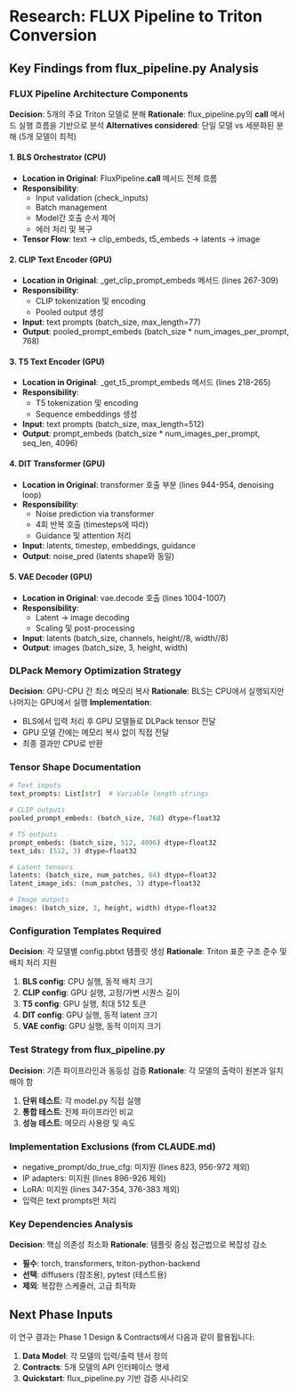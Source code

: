 # Research: FLUX Pipeline to Triton Conversion

## Key Findings from flux_pipeline.py Analysis

### FLUX Pipeline Architecture Components

**Decision**: 5개의 주요 Triton 모델로 분해
**Rationale**: flux_pipeline.py의 __call__ 메서드 실행 흐름을 기반으로 분석
**Alternatives considered**: 단일 모델 vs 세분화된 분해 (5개 모델이 최적)

#### 1. BLS Orchestrator (CPU)
- **Location in Original**: FluxPipeline.__call__ 메서드 전체 흐름
- **Responsibility**:
  - Input validation (check_inputs)
  - Batch management
  - Model간 호출 순서 제어
  - 에러 처리 및 복구
- **Tensor Flow**: text → clip_embeds, t5_embeds → latents → image

#### 2. CLIP Text Encoder (GPU)
- **Location in Original**: _get_clip_prompt_embeds 메서드 (lines 267-309)
- **Responsibility**:
  - CLIP tokenization 및 encoding
  - Pooled output 생성
- **Input**: text prompts (batch_size, max_length=77)
- **Output**: pooled_prompt_embeds (batch_size * num_images_per_prompt, 768)

#### 3. T5 Text Encoder (GPU)
- **Location in Original**: _get_t5_prompt_embeds 메서드 (lines 218-265)
- **Responsibility**:
  - T5 tokenization 및 encoding
  - Sequence embeddings 생성
- **Input**: text prompts (batch_size, max_length=512)
- **Output**: prompt_embeds (batch_size * num_images_per_prompt, seq_len, 4096)

#### 4. DIT Transformer (GPU)
- **Location in Original**: transformer 호출 부분 (lines 944-954, denoising loop)
- **Responsibility**:
  - Noise prediction via transformer
  - 4회 반복 호출 (timesteps에 따라)
  - Guidance 및 attention 처리
- **Input**: latents, timestep, embeddings, guidance
- **Output**: noise_pred (latents shape와 동일)

#### 5. VAE Decoder (GPU)
- **Location in Original**: vae.decode 호출 (lines 1004-1007)
- **Responsibility**:
  - Latent → image decoding
  - Scaling 및 post-processing
- **Input**: latents (batch_size, channels, height//8, width//8)
- **Output**: images (batch_size, 3, height, width)

### DLPack Memory Optimization Strategy

**Decision**: GPU-CPU 간 최소 메모리 복사
**Rationale**: BLS는 CPU에서 실행되지만 나머지는 GPU에서 실행
**Implementation**:
- BLS에서 입력 처리 후 GPU 모델들로 DLPack tensor 전달
- GPU 모델 간에는 메모리 복사 없이 직접 전달
- 최종 결과만 CPU로 반환

### Tensor Shape Documentation

```python
# Text inputs
text_prompts: List[str]  # Variable length strings

# CLIP outputs
pooled_prompt_embeds: (batch_size, 768) dtype=float32

# T5 outputs
prompt_embeds: (batch_size, 512, 4096) dtype=float32
text_ids: (512, 3) dtype=float32

# Latent tensors
latents: (batch_size, num_patches, 64) dtype=float32
latent_image_ids: (num_patches, 3) dtype=float32

# Image outputs
images: (batch_size, 3, height, width) dtype=float32
```

### Configuration Templates Required

**Decision**: 각 모델별 config.pbtxt 템플릿 생성
**Rationale**: Triton 표준 구조 준수 및 배치 처리 지원

1. **BLS config**: CPU 실행, 동적 배치 크기
2. **CLIP config**: GPU 실행, 고정/가변 시퀀스 길이
3. **T5 config**: GPU 실행, 최대 512 토큰
4. **DIT config**: GPU 실행, 동적 latent 크기
5. **VAE config**: GPU 실행, 동적 이미지 크기

### Test Strategy from flux_pipeline.py

**Decision**: 기존 파이프라인과 동등성 검증
**Rationale**: 각 모델의 출력이 원본과 일치해야 함

1. **단위 테스트**: 각 model.py 직접 실행
2. **통합 테스트**: 전체 파이프라인 비교
3. **성능 테스트**: 메모리 사용량 및 속도

### Implementation Exclusions (from CLAUDE.md)

- negative_prompt/do_true_cfg: 미지원 (lines 823, 956-972 제외)
- IP adapters: 미지원 (lines 896-926 제외)
- LoRA: 미지원 (lines 347-354, 376-383 제외)
- 입력은 text prompts만 처리

### Key Dependencies Analysis

**Decision**: 핵심 의존성 최소화
**Rationale**: 템플릿 중심 접근법으로 복잡성 감소

- **필수**: torch, transformers, triton-python-backend
- **선택**: diffusers (참조용), pytest (테스트용)
- **제외**: 복잡한 스케줄러, 고급 최적화

## Next Phase Inputs

이 연구 결과는 Phase 1 Design & Contracts에서 다음과 같이 활용됩니다:

1. **Data Model**: 각 모델의 입력/출력 텐서 정의
2. **Contracts**: 5개 모델의 API 인터페이스 명세
3. **Quickstart**: flux_pipeline.py 기반 검증 시나리오